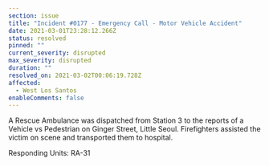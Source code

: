 ```yaml
---
section: issue
title: "Incident #0177 - Emergency Call - Motor Vehicle Accident"
date: 2021-03-01T23:28:12.266Z
status: resolved
pinned: ""
current_severity: disrupted
max_severity: disrupted
duration: ""
resolved_on: 2021-03-02T00:06:19.728Z
affected:
  - West Los Santos
enableComments: false
---
```

A Rescue Ambulance was dispatched from Station 3 to the reports of a Vehicle vs Pedestrian on Ginger Street, Little Seoul. Firefighters assisted the victim on scene and transported them to hospital.

Responding Units: RA-31